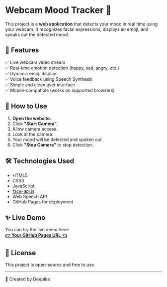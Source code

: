 # Webcam Mood Tracker 🎯

This project is a **web application** that detects your mood in real time using your webcam. It recognizes facial expressions, displays an emoji, and speaks out the detected mood.

## 🌟 Features

✅ Live webcam video stream  
✅ Real-time emotion detection (happy, sad, angry, etc.)  
✅ Dynamic emoji display  
✅ Voice feedback using Speech Synthesis  
✅ Simple and clean user interface  
✅ Mobile-compatible (works on supported browsers)

## 🚀 How to Use

1. **Open the website.**
2. Click **"Start Camera"**.
3. Allow camera access.
4. Look at the camera.
5. Your mood will be detected and spoken out.
6. Click **"Stop Camera"** to stop detection.

## 🛠️ Technologies Used

- HTML5
- CSS3
- JavaScript
- [face-api.js](https://github.com/justadudewhohacks/face-api.js)
- Web Speech API
- GitHub Pages for deployment


## ✨ Live Demo

You can try the live demo here:  
**[👉 Your GitHub Pages URL 👈](https://yourusername.github.io/your-repo-name/)**

## 📜 License

This project is open-source and free to use.

---

🌸 Created by Deepika



